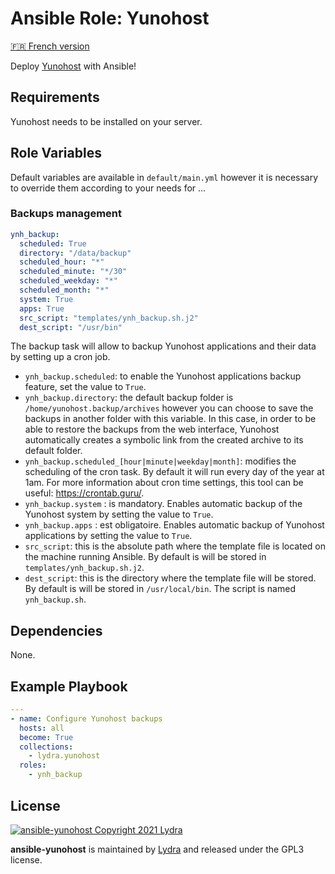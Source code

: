 # Ansible Role: Yunohost

[🇫🇷 French version](README-FR.md)

Deploy [Yunohost](https://yunohost.org/#/) with Ansible!

## Requirements

Yunohost needs to be installed on your server.

## Role Variables

Default variables are available in `default/main.yml` however it is necessary to override them according to your needs for ...

### Backups management

```yml
ynh_backup:
  scheduled: True
  directory: "/data/backup"
  scheduled_hour: "*"
  scheduled_minute: "*/30"
  scheduled_weekday: "*"
  scheduled_month: "*"
  system: True
  apps: True
  src_script: "templates/ynh_backup.sh.j2"
  dest_script: "/usr/bin"
```

The backup task will allow to backup Yunohost applications and their data by setting up a cron job.

- `ynh_backup.scheduled`: to enable the Yunohost applications backup feature, set the value to `True`.
- `ynh_backup.directory`: the default backup folder is `/home/yunohost.backup/archives` however you can choose to save the backups in another folder with this variable. In this case, in order to be able to restore the backups from the web interface, Yunohost automatically creates a symbolic link from the created archive to its default folder.
- `ynh_backup.scheduled_[hour|minute|weekday|month]`: modifies the scheduling of the cron task. By default it will run every day of the year at 1am. For more information about cron time settings, this tool can be useful: <https://crontab.guru/>.
- `ynh_backup.system` : is mandatory. Enables automatic backup of the Yunohost system by setting the value to `True`.
- `ynh_backup.apps` : est obligatoire. Enables automatic backup of Yunohost applications by setting the value to `True`.
- `src_script`: this is the absolute path where the template file is located on the machine running Ansible. By default is will be stored in `templates/ynh_backup.sh.j2`.
- `dest_script`: this is the directory where the template file will be stored. By default is will be stored in `/usr/local/bin`. The script is named `ynh_backup.sh`.

## Dependencies

None.

## Example Playbook

```yml
---
- name: Configure Yunohost backups
  hosts: all
  become: True
  collections:
    - lydra.yunohost
  roles:
    - ynh_backup
```

## License

[![ansible-yunohost Copyright 2021 Lydra](https://www.gnu.org/graphics/gplv3-with-text-136x68.png)](https://choosealicense.com/licenses/gpl-3.0/)

**ansible-yunohost** is maintained by [Lydra](https://lydra.fr/) and released under the GPL3 license.
